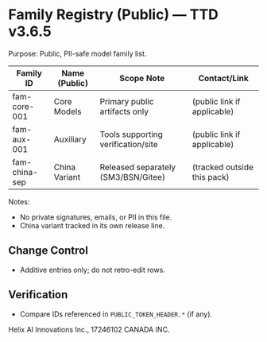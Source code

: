 # Family Registry (Public) — TTD v3.6.5

Purpose: Public, PII-safe model family list.

| Family ID      | Name (Public) | Scope Note                          | Contact/Link                     |
|----------------|----------------|-------------------------------------|----------------------------------|
| fam-core-001   | Core Models    | Primary public artifacts only       | (public link if applicable)      |
| fam-aux-001    | Auxiliary      | Tools supporting verification/site  | (public link if applicable)      |
| fam-china-sep  | China Variant  | Released separately (SM3/BSN/Gitee) | (tracked outside this pack)      |

Notes:
- No private signatures, emails, or PII in this file.
- China variant tracked in its own release line.

## Change Control
- Additive entries only; do not retro-edit rows.

## Verification
- Compare IDs referenced in `PUBLIC_TOKEN_HEADER.*` (if any).


Helix AI Innovations Inc., 17246102 CANADA INC.
